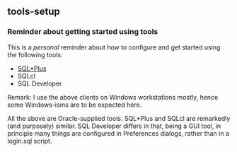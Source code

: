 ## tools-setup

### Reminder about getting started using tools

This is a _personal_ reminder about how to configure and get started using 
the following tools:
* [SQL*Plus](sqlplus)
* SQLcl
* SQL Developer

Remark: I use the above clients on Windows workstations mostly, hence some
Windows-isms are to be expected here.

All the above are Oracle-supplied tools. SQL*Plus and SQLcl are remarkedly (and purposely)
similar. SQL Developer differs in that, being a GUI tool, in principle many things
are configured in Preferences dialogs, rather than in a login.sql script. 
